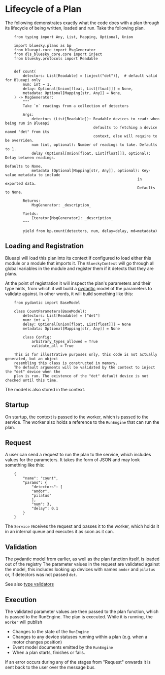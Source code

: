 # Lifecycle of a Plan

The following demonstrates exactly what the code does with a plan through its lifecycle 
of being written, loaded and run. Take the following plan.
```
    from typing import Any, List, Mapping, Optional, Union
    
    import bluesky.plans as bp
    from blueapi.core import MsgGenerator
    from dls_bluesky_core.core import inject
    from bluesky.protocols import Readable
    
    
    def count(
        detectors: List[Readable] = [inject("det")],  # default valid for Blueapi only
        num: int = 1,
        delay: Optional[Union[float, List[float]]] = None,
        metadata: Optional[Mapping[str, Any]] = None,
    ) -> MsgGenerator:
        """
        Take `n` readings from a collection of detectors
    
        Args:
            detectors (List[Readable]): Readable devices to read: when being run in Blueapi
                                        defaults to fetching a device named "det" from its
                                        context, else will require to be overriden.
            num (int, optional): Number of readings to take. Defaults to 1.
            delay (Optional[Union[float, List[float]]], optional): Delay between readings.
                                                                Defaults to None.
            metadata (Optional[Mapping[str, Any]], optional): Key-value metadata to include
                                                            in exported data.
                                                            Defaults to None.
    
        Returns:
            MsgGenerator: _description_
    
        Yields:
            Iterator[MsgGenerator]: _description_
        """
    
        yield from bp.count(detectors, num, delay=delay, md=metadata)
```


## Loading and Registration

Blueapi will load this plan into its context if configured to load either this module or a module that 
imports it. The `BlueskyContext` will go through all global variables in the module and register them
if it detects that they are plans.

At the point of registration it will inspect the plan's parameters and their type hints, from which it
will build a [pydantic](https://docs.pydantic.dev/) model of the parameters to validate against. In other words, it will build something
like this:


```
    from pydantic import BaseModel

    class CountParameters(BaseModel):
        detectors: List[Readable] = ["det"]
        num: int = 1
        delay: Optional[Union[float, List[float]]] = None
        metadata: Optional[Mapping[str, Any]] = None

        class Config:
            arbitrary_types_allowed = True
            validate_all = True

    This is for illustrative purposes only, this code is not actually generated, but an object
    resembling this class is constructed in memory.
    The default arguments will be validated by the context to inject the "det" device when the
    plan is run. The existence of the "det" default device is not checked until this time.
```

The model is also stored in the context.


## Startup

On startup, the context is passed to the worker, which is passed to the service.
The worker also holds a reference to the `RunEngine` that can run the plan.


## Request

A user can send a request to run the plan to the service, which includes values for the parameters.
It takes the form of JSON and may look something like this:
```
    {
        "name": "count",
        "params": {
            "detectors": [
            "andor",
            "pilatus"
            ],
            "num": 3,
            "delay": 0.1
        }
    }
```

The `Service` receives the request and passes it to the worker, which holds it in an internal queue
and executes it as soon as it can. 


## Validation

The pydantic model from earlier, as well as the plan function itself, is loaded out of the registry
The parameter values in the request are validated against the model, this includes looking up devices
with names `andor` and `pilatus` or, if detectors was not passed `det`.

See also [type validators](./type_validators.md)


## Execution

The validated parameter values are then passed to the plan function, which is passed to the RunEngine.
The plan is executed. While it is running, the `Worker` will publish

* Changes to the state of the `RunEngine`
* Changes to any device statuses running within a plan (e.g. when a motor changes position)
* Event model documents emitted by the `RunEngine`
* When a plan starts, finishes or fails.

If an error occurs during any of the stages from "Request" onwards it is sent back to the user
over the message bus.


